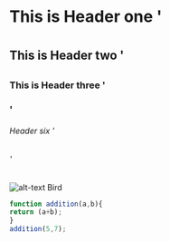 # This is Header one '<h1>
## This is Header two '<h2>
### This is Header three '<h3>'
###### Header six '<h6>'



![alt-text Bird](https://github.com/Adishtimalsina/skills-communicate-using-markdown/assets/97929111/efaee401-a3f4-4604-801a-e982de1e9178)


```javascript
function addition(a,b){
return (a+b);
}
addition(5,7);
```
